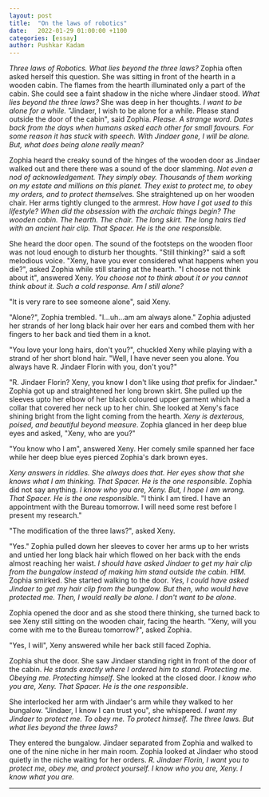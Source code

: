 ```yaml
---
layout: post
title:  "On the laws of robotics"
date:   2022-01-29 01:00:00 +1100
categories: [essay]
author: Pushkar Kadam
---
```


*Three laws of Robotics. What lies beyond the three laws?* Zophia often asked herself this question. She was sitting in front of the hearth in a wooden cabin.
The flames from the hearth illuminated only a part of the cabin. She could see a faint shadow in the niche where Jindaer stood.
*What lies beyond the three laws?* She was deep in her thoughts. *I want to be alone for a while.*
"Jindaer, I wish to be alone for a while. Please stand outside the door of the cabin", said Zophia.
*Please. A strange word. Dates back from the days when humans asked each other for small favours. For some reason it has stuck with speech. With Jindaer gone, I will be alone. But, what does being alone really mean?*

Zophia heard the creaky sound of the hinges of the wooden door as Jindaer walked out and there there was a sound of the door slamming.
*Not even a nod of acknowledgement. They simply obey. Thousands of them working on my estate and millions on this planet. They exist to protect me, to obey my orders, and to protect themselves.*
She straightened up on her wooden chair. Her arms tightly clunged to the armrest. *How have I got used to this lifestyle?
When did the obsession with the archaic things begin? The wooden cabin. The hearth. The chair. The long skirt. The long hairs tied with an ancient hair clip. That Spacer. He is the one responsible.*

She heard the door open. The sound of the footsteps on the wooden floor was not loud enough to disturb her thoughts.
"Still thinking?" said a soft melodious voice.
"Xeny, have you ever considered what happens when you die?", asked Zophia while still staring at the hearth.
"I choose not think about it", answered Xeny. *You choose not to think about it or you cannot think about it. Such a cold response. Am I still alone?*

"It is very rare to see someone alone", said Xeny.

"Alone?", Zophia trembled. "I...uh...am am always alone." Zophia adjusted her strands of her long black hair over her ears and combed them with her fingers to her back and tied them in a knot.

"You love your long hairs, don't you?", chuckled Xeny while playing with a strand of her short blond hair. "Well, I have never seen you alone. You always have R. Jindaer Florin with you, don't you?"

"R. Jindaer Florin? Xeny, you know I don't like using *that* prefix for Jindaer." Zophia got up and straightened her long brown skirt. She pulled up the sleeves upto her elbow of her black coloured upper garment which had a collar that covered her neck up to her chin. She looked at Xeny's face shining bright from the light coming from the hearth. *Xeny is dexterous, poised, and beautiful beyond measure*. Zophia glanced in her deep blue eyes and asked, "Xeny, who are you?"

"You know who I am", answered Xeny. Her comely smile spanned her face while her deep blue eyes pierced Zophia's dark brown eyes.

*Xeny answers in riddles. She always does that. Her eyes show that she knows what I am thinking. That Spacer. He is the one responsible.* Zophia did not say anything. *I know who you are, Xeny. But, I hope I am wrong. That Spacer. He is the one responsible*.
"I think I am tired. I have an appointment with the Bureau tomorrow. I will need some rest before I present my research."

"The modification of the three laws?", asked Xeny.

"Yes." Zophia pulled down her sleeves to cover her arms up to her wrists and untied her long black hair which flowed on her back with the ends almost reaching her waist.
*I should have asked Jindaer to get my hair clip from the bungalow instead of making him stand outside the cabin. HIM*. Zophia smirked.
She started walking to the door. *Yes, I could have asked Jindaer to get my hair clip from the bungalow. But then, who would have protected me. Then, I would really be alone. I don't want to be alone*.

Zophia opened the door and as she stood there thinking, she turned back to see Xeny still sitting on the wooden chair, facing the hearth.
"Xeny, will you come with me to the Bureau tomorrow?", asked Zophia.

"Yes, I will", Xeny answered while her back still faced Zophia.

Zophia shut the door. She saw Jindaer standing right in front of the door of the cabin. *He stands exactly where I ordered him to stand. Protecting me. Obeying me. Protecting himself*.
She looked at the closed door. *I know who you are, Xeny. That Spacer. He is the one responsible*.

She interlocked her arm with Jindaer's arm while they walked to her bungalow. "Jindaer, I know I can trust you", she whispered.
*I want my Jindaer to protect me. To obey me. To protect himself. The three laws. But what lies beyond the three laws?*

They entered the bungalow. Jindaer separated from Zophia and walked to one of the nine niche in her main room.
Zophia looked at Jindaer who stood quietly in the niche waiting for her orders. *R. Jindaer Florin, I want you to protect me, obey me, and protect yourself. I know who you are, Xeny. I know what you are.*

---
